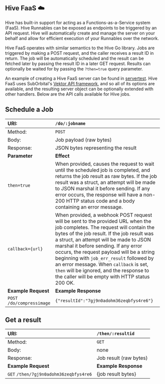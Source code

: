 ## Hive FaaS ☁️

Hive has built-in support for acting as a Functions-as-a-Service system (FaaS). Hive Runnables can be exposed as endpoints to be triggered by an API request. Hive will automatically create and manage the server on your behalf and allow for efficient execution of your Runnables over the network.

Hive FaaS operates with similar semantics to the Hive Go library. Jobs are triggered by making a POST request, and the caller receives a result ID in return. The job will be automatically scheduled and the result can be fetched later by passing the result ID in a later GET request. Results can optionally be waited for by passing the `?then=true` query parameter.

An example of creating a Hive FaaS server can be found in [servertest](../servertest/main.go). Hive FaaS uses SubOrbital's [Vektor API framework](https://github.com/suborbital/vektor), and so all of its options are available, and the resulting server object can be optionally extended with other handlers. Below are the API calls available for Hive jobs.

## Schedule a Job

URI: | `/do/:jobname`
:--- | :---
Method: | `POST`
Body: | Job payload (raw bytes)
Response: | JSON bytes representing the result
**Parameter** | **Effect**
 `then=true` | When provided, causes the request to wait until the scheduled job is completed, and returns the job result as raw bytes. If the job result was a struct, an attempt will be made to JSON marshal it before sending. If any error occurs, the response will have a non-200 HTTP status code and a body containing an error message.
 `callback={url}` | When provided, a webhook POST request will be sent to the provided URL when the job completes. The request will contain the bytes of the job result. If the job result was a struct, an attempt will be made to JSON marshal it before sending. If any error occurs, the request payload will be a string beginning with `job_err_result` followed by an error message. When `callback` is set, `then` will be ignored, and the response to the caller will be empty with HTTP status 200 OK.
**Example Request** | **Example Response**
`POST` `/do/compressimage` | `{"resultId":"7gj9n0adohm36zeqbfys4re6"}`

## Get a result

URI: | `/then/:resultid`
:--- | :---
Method: | `GET`
Body: | none
Response: | Job result (raw bytes)
**Example Request** | **Example Response**
`GET` `/then/7gj9n0adohm36zeqbfys4re6` | {job result bytes}
